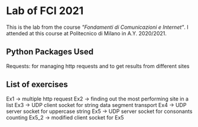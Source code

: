 # Lab of FCI 2021
This is the lab from the course _"Fondamenti di Comunicazioni e Internet"_. I attended at this course at Politecnico di Milano in A.Y. 2020/2021.

## Python Packages Used
Requests: for managing http requests and to get results from different sites


## List of exercises
Ex1 -> multiple http request
Ex2 -> finding out the most performing site in a list
Ex3 -> UDP client socket for string data segment transport
Ex4 -> UDP server socket for uppercase string
Ex5 -> UDP server socket for consonants counting
Ex5_2 -> modified client socket for Ex5
